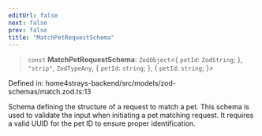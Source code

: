 ```yaml
---
editUrl: false
next: false
prev: false
title: "MatchPetRequestSchema"
---
```


> `const` **MatchPetRequestSchema**: `ZodObject`\<\{ `petId`: `ZodString`; \}, `"strip"`, `ZodTypeAny`, \{ `petId`: `string`; \}, \{ `petId`: `string`; \}\>

Defined in: home4strays-backend/src/models/zod-schemas/match.zod.ts:13

Schema defining the structure of a request to match a pet.
This schema is used to validate the input when initiating a pet matching request.
It requires a valid UUID for the pet ID to ensure proper identification.
